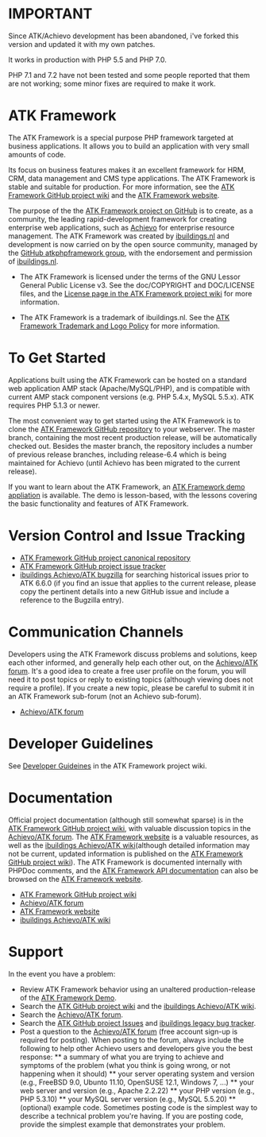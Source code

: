 IMPORTANT
=========

Since ATK/Achievo development has been abandoned, i've forked this version and updated it with my own patches.

It works in production with PHP 5.5 and PHP 7.0.

PHP 7.1 and 7.2 have not been tested and some people reported that them are not working; some minor fixes are required to make it work.


ATK Framework
=============
The ATK Framework is a special purpose PHP framework targeted at business applications. It allows you to build an application with very small amounts of code.

Its focus on business features makes it an excellent framework for HRM, CRM, data management and CMS type applications. The ATK Framework is stable and suitable for production. For more information, see the [ATK Framework GitHub project wiki](https://github.com/atkphpframework/atk/wiki) and the [ATK Framework website](http://www.atk-framework.com).

The purpose of the the [ATK Framework project on GitHub](https://www.github.com/atkphpframework/atk) is to create, as a community, the leading rapid-development framework for creating enterprise web applications, such as [Achievo](https://www.github.com/atkphpframework/achievo) for enterprise resource management. The ATK Framework was created by [ibuildings.nl](http://www.ibuildings.nl) and development is now carried on by the open source community, managed by the [GitHub atkphpframework group](https://www.github.com/atkphpframework/), with the endorsement and permission of [ibuildings.nl](http://www.ibuildings.nl).

* The ATK Framework is licensed under the terms of the GNU Lessor General Public License v3. See the doc/COPYRIGHT and DOC/LICENSE files, and the [License page in the ATK Framework project wiki](https://github.com/atkphpframework/atk/wiki/License) for more information.

* The ATK Framework is a trademark of ibuildings.nl. See the [ATK Framework Trademark and Logo Policy](https://github.com/atkphpframework/atk/wiki/Trademark-and-Logo-Policy) for more information.

To Get Started
==============
Applications built using the ATK Framework can be hosted on a standard web application AMP stack (Apache/MySQL/PHP), and is compatible with current AMP stack component versions (e.g. PHP 5.4.x, MySQL 5.5.x). ATK requires PHP 5.1.3 or newer.

The most convenient way to get started using the ATK Framework is to clone the [ATK Framework GitHub repository](https://github.com/atkphpframework/atk) to your webserver. The master branch, containing the most recent production release, will be automatically checked out. Besides the master branch, the repository includes a number of previous release branches, including release-6.4 which is being maintained for Achievo (until Achievo has been migrated to the current release).

If you want to learn about the ATK Framework, an [ATK Framework demo appliation](https://www.github.com/atkphpframework/atkdemo) is available. The demo is lesson-based, with the lessons covering the basic functionality and features of ATK Framework. 

Version Control and Issue Tracking
==================================
* [ATK Framework GitHub project canonical repository](https://github.com/atkphpframework/atk)
* [ATK Framework GitHub project issue tracker](https://github.com/atkphpframework/atk/issues)
* [ibuildings Achievo/ATK bugzilla](http://bugzilla.achievo.org/query.cgi) for searching historical issues prior to ATK 6.6.0 (if you find an issue that applies to the current release, please copy the pertinent details into a new GitHub issue and include a reference to the Bugzilla entry). 

Communication Channels
======================
Developers using the ATK Framework discuss problems and solutions, keep each other informed, and generally help each other out, on the [Achievo/ATK forum](http://forum.achievo.org/). It's a good idea to create a free user profile on the forum, you will need it to post topics or reply to existing topics (although viewing does not require a profile). If you create a new topic, please be careful to submit it in an ATK Framework sub-forum (not an Achievo sub-forum).
* [Achievo/ATK forum](http://forum.achievo.org/)

Developer Guidelines
====================
See [Developer Guideines](https://github.com/atkphpframework/achievo/wiki/Developer-Guidelines) in the ATK Framework project wiki.

Documentation
=============
Official project documentation (although still somewhat sparse) is in the [ATK Framework GitHub project wiki](https://github.com/atkphpframework/atk/wiki/), with valuable discussion topics in the [Achievo/ATK forum](http://forum.achievo.org/). The [ATK Framework website](http://www.atk-framework.com/) is a valuable resources, as well as the [ibuildings Achievo/ATK wiki](http://www.achievo.org/wiki/)(although detailed information may not be current, updated information is published on the [ATK Framework GitHub project wiki](https://github.com/atkphpframework/atk/wiki/)). The ATK Framework is documented internally with PHPDoc comments, and the [ATK Framework API documentation](http://www.atk-framework.com/documentation/) can also be browsed on the [ATK Framework website](http://www.atk-framework.com/).

* [ATK Framework GitHub project wiki](https://github.com/atkphpframework/atk/wiki/) 
* [Achievo/ATK forum](http://forum.achievo.org/)
* [ATK Framework website](http://www.atk-framework.com/)
* [ibuildings Achievo/ATK wiki](http://www.achievo.org/wiki/)

Support
=======
In the event you have a problem:

* Review ATK Framework behavior using an unaltered production-release of the [ATK Framework Demo](https://www.github.com/atkphpframework/atkdemo).
* Search the [ATK GitHub project wiki](https://github.com/atkphpframework/atk/wiki/) and the [ibuildings Achievo/ATK wiki](http://www.achievo.org/wiki/).
* Search the [Achievo/ATK forum](http://forum.achievo.org/).
* Search the [ATK GitHub project Issues](https://github.com/atkphpframework/atk/issues) and [ibuildings legacy bug tracker](http://bugzilla.achievo.org/query.cgi).
* Post a question to the [Achievo/ATK forum](http://forum.achievo.org/) (free account sign-up is required for posting). When posting to the forum, always include the following to help other Achievo users and developers give you the best response:
** a summary of what you are trying to achieve and symptoms of the problem (what you think is going wrong, or not happening when it should)
** your server operating system and version (e.g., FreeBSD 9.0, Ubunto 11.10, OpenSUSE 12.1, Windows 7, ...)
** your web server and version (e.g., Apache 2.2.22)
** your PHP version (e.g., PHP 5.3.10)
** your MySQL server version (e.g., MySQL 5.5.20)
** (optional) example code. Sometimes posting code is the simplest way to describe a technical problem you're having. If you are posting code, provide the simplest example that demonstrates your problem.
